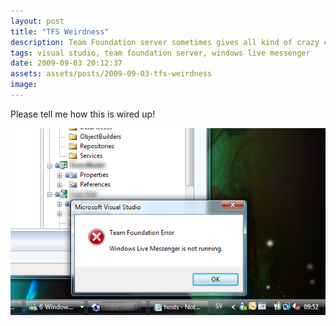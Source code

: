 ```yaml
---
layout: post
title: "TFS Weirdness"
description: Team Foundation server sometimes gives all kind of crazy errors.
tags: visual studio, team foundation server, windows live messenger
date: 2009-09-03 20:12:37
assets: assets/posts/2009-09-03-tfs-weirdness
image: 
---
```


Please tell me how this is wired up!

![Team Foundation Error Windows Live Messenger is not running](/assets/posts/2009-09-03-tfs-weirdness/howisthiswiredup.png)

